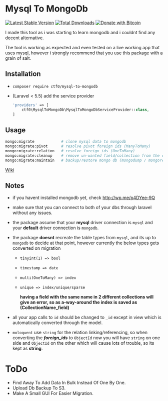 # Mysql To MongoDb

[![Latest Stable Version](https://img.shields.io/packagist/v/ctf0/mysql-to-mongodb.svg)](https://packagist.org/packages/ctf0/mysql-to-mongodb) [![Total Downloads](https://img.shields.io/packagist/dt/ctf0/mysql-to-mongodb.svg)](https://packagist.org/packages/ctf0/mysql-to-mongodb)
[![Donate with Bitcoin](https://en.cryptobadges.io/badge/micro/16ri7Hh848bw7vxbEevKHFuHXLmsV8Vc9L)](https://en.cryptobadges.io/donate/16ri7Hh848bw7vxbEevKHFuHXLmsV8Vc9L)

I made this tool as i was starting to learn mongodb and i couldnt find any decent alternative.

The tool is working as expected and even tested on a live working app that uses mysql, however i strongly recommend that you use this package with a grain of salt.

## Installation

- `composer require ctf0/mysql-to-mongodb`

- (Laravel < 5.5) add the service provider

    ```php
    'providers' => [
        ctf0\MysqlToMongoDb\MysqlToMongoDbServiceProvider::class,
    ]
    ```

## Usage

```bash
mongo:migrate            # clone mysql data to mongodb
mongo:migrate:pivot      # resolve pivot foreign ids (ManyToMany)
mongo:migrate:relation   # resolve foreign ids (OneToMany)
mongo:migrate:cleanup    # remove un-wanted field/collection from the db
mongo:migrate:maintain   # backup/restore mongo db (mongodump / mongorestore)
```

[Wiki](https://github.com/ctf0/MysqlToMongoDb/wiki/Usage)

## Notes

- if you havent installed mongodb yet, check http://wp.me/p4DYee-9Q
- make sure that you can connect to both of your dbs through laravel without any issues.
- the package assume that your **mysql** driver connection is `mysql` and your **default** driver connection is `mongodb`.
- the package **doesnt** recreate the table types from `mysql`, and its up to `mongodb` to decide at that point, however currently the below types gets converted on migration
    - `tinyint(1) => bool`
    - `timestamp => date`
    - `multi(OneToMany) => index`
    - `unique => index/unique/sparse`

        **having a field with the same name in 2 different collections will give an error, so as a-way-around the index is saved as (CollectionName_field)**

- all your app calls to `id` should be changed to `_id` except in view which is automatically converted through the model.
- `moloquent` use `string` for the relation linking/referencing, so when converting the ***foreign_ids*** to `ObjectId` now you will have `string` on one side and `ObjectId` on the other which will cause lots of trouble, so its kept as **string**.

# ToDo

* Find Away To Add Data In Bulk Instead Of One By One.
* Upload Db Backup To S3.
* Make A Small GUI For Easier Migration.
